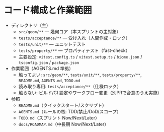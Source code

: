 # コード構成と作業範囲

- ディレクトリ（主）
  - `src/geom/**` — 幾何コア（本スプリントの主対象）
  - `tests/acceptance/**` — 受け入れ（人間作成・ロック）
  - `tests/unit/**` — ユニットテスト
  - `tests/property/**` — プロパティテスト（fast-check）
  - 主要設定: `vitest.config.ts` / `vitest.setup.ts` / `biome.json` / `tsconfig.json` / `package.json`
- 作業範囲（AGENTS.md 準拠）
  - 触ってよい: `src/geom/**`, `tests/unit/**`, `tests/property/**`, `README.md`, `AGENTS.md`, `TODO.md`
  - 読み取り専用: `tests/acceptance/**`（仕様ロック）
  - 触らない: ビルド/CI 設定やワークフロー変更（別PRで合意のうえ実施）
- 参照
  - `README.md`（クイックスタート/スクリプト）
  - `AGENTS.md`（ルールの核: TDD/禁止/DoD/スコープ）
  - `TODO.md`（スプリント Now/Next/Later）
  - `docs/ROADMAP.md`（中長期 Now/Next/Later）

